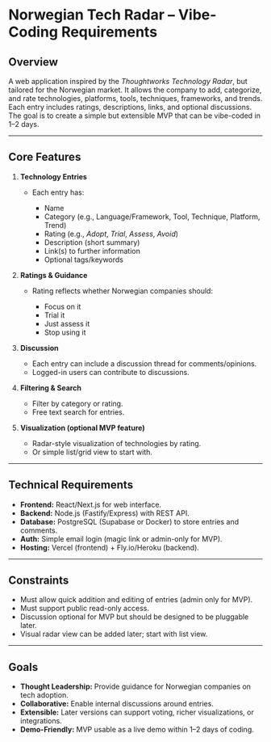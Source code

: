# Norwegian Tech Radar – Vibe-Coding Requirements

## Overview

A web application inspired by the *Thoughtworks Technology Radar*, but tailored for the Norwegian market. It allows the company to add, categorize, and rate technologies, platforms, tools, techniques, frameworks, and trends. Each entry includes ratings, descriptions, links, and optional discussions. The goal is to create a simple but extensible MVP that can be vibe-coded in 1–2 days.

---

## Core Features

1. **Technology Entries**

   * Each entry has:

     * Name
     * Category (e.g., Language/Framework, Tool, Technique, Platform, Trend)
     * Rating (e.g., *Adopt*, *Trial*, *Assess*, *Avoid*)
     * Description (short summary)
     * Link(s) to further information
     * Optional tags/keywords

2. **Ratings & Guidance**

   * Rating reflects whether Norwegian companies should:

     * Focus on it
     * Trial it
     * Just assess it
     * Stop using it

3. **Discussion**

   * Each entry can include a discussion thread for comments/opinions.
   * Logged-in users can contribute to discussions.

4. **Filtering & Search**

   * Filter by category or rating.
   * Free text search for entries.

5. **Visualization (optional MVP feature)**

   * Radar-style visualization of technologies by rating.
   * Or simple list/grid view to start with.

---

## Technical Requirements

* **Frontend:** React/Next.js for web interface.
* **Backend:** Node.js (Fastify/Express) with REST API.
* **Database:** PostgreSQL (Supabase or Docker) to store entries and comments.
* **Auth:** Simple email login (magic link or admin-only for MVP).
* **Hosting:** Vercel (frontend) + Fly.io/Heroku (backend).

---

## Constraints

* Must allow quick addition and editing of entries (admin only for MVP).
* Must support public read-only access.
* Discussion optional for MVP but should be designed to be pluggable later.
* Visual radar view can be added later; start with list view.

---

## Goals

* **Thought Leadership:** Provide guidance for Norwegian companies on tech adoption.
* **Collaborative:** Enable internal discussions around entries.
* **Extensible:** Later versions can support voting, richer visualizations, or integrations.
* **Demo-Friendly:** MVP usable as a live demo within 1–2 days of coding.
